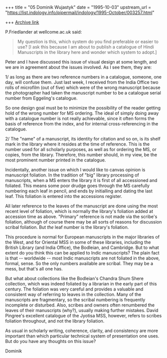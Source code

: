 +++
title = "05 Dominik Wujastyk"
date = "1995-10-03"
upstream_url = "https://list.indology.info/pipermail/indology/1995-October/003257.html"

+++
[Archive link](https://list.indology.info/pipermail/indology/1995-October/003257.html)

P.Friedlander at wellcome.ac.uk said:

> My question is this, which system do you find preferable or easier to use?
> [I ask this because I am about to publish a catalogue of Hindi Manuscripts 
> in the library here and wonder which system to adopt.]

Peter and I have discussed this issue of visual design at some length,
and we are in agreement about the issues involved.  As I see them, they
are:

1/ as long as there are two reference numbers in a catalogue, someone,
   one day, will confuse them.  Just last week, I received from the
   India Office two rolls of microfilm (out of five) which were of the
   wrong manuscript because the photographer had taken the manuscript
   number to be a catalogue serial number from Eggeling's catalogue.

   So one design goal must be to minimize the possibility of the reader
   getting hold of the wrong number for MS ordering.  The ideal of
   simply doing away with a catalogue number is not really achievable,
   since it often forms the basis of reference from the index, and for
   internal cross-referencing in the catalogue.

2/ The "name" of a manuscript, its identity for citation and so on, is
   its shelf mark in the library where it resides at the time of
   reference.  This is the number used for all scholarly purposes, as
   well as for ordering the MS, or copies, from the library.  Therefore,
   this number should, in my view, be the most prominent number printed
   in the catalogue.

Incidentally, another issue on which I would like to canvas opinion is
manuscript foliation.  In the tradition of "big" library processing of
manuscripts, when a MS enters the library it is first of all accessioned
and foliated.  This means some poor drudge goes through the MS carefully
numbering each leaf in pencil, and ends by initialling and dating the
last leaf.  This foliation is entered into the accessions register.

All later reference to the leaves of the manuscript are done using the
most recent level of foliation, which is normally the library's
foliation added at accession time as above.  "Primary" reference is not
made via the scribe's foliation, although of course there may be all
sorts of reasons for discussion scribal foliation.  But *the* leaf
number is the library's foliation.

This procedure is normal for European manuscripts in the major libraries
of the West, and for Oriental MSS in some of these libraries, including
the British Library (and India Office), the Bodleian, and Cambridge.
But to what extent do you think this can be applied to Indic
manuscripts?  The plain fact is that -- worldwide -- most Indic
manuscripts are not foliated in the above, formal, sense.  So the only
numbers available are scribal.  They may be a mess, but that's all one
has.

But what about collections like the Bodleian's Chandra Shum Shere
collection, which was indeed foliated by a librarian in the early part
of this century.  The foliation was very careful and provides a valuable
and consistent way of referring to leaves in the collection.  Many of
the manuscripts are fragmentary, so the scribal numbering is frequently
incomplete or disturbed.  Also, scribes and owners often renumbered the
leaves of their manuscripts (why?), usually making further mistakes.
David Pingree's excellent catalogue of the Jyotisa MSS, however, refers
to scribes foliation throughout, and not the library foliation.

As usual in scholarly writing, coherence, clarity, and consistency are
more important than which particular technical system of presentation
one uses.  But do you have any thoughts on this issue?

Dominik








